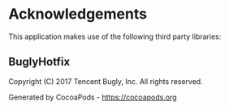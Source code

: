 # Acknowledgements
This application makes use of the following third party libraries:

## BuglyHotfix

Copyright (C) 2017 Tencent Bugly, Inc. All rights reserved.

Generated by CocoaPods - https://cocoapods.org
